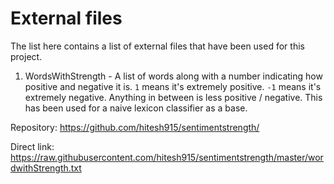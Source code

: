 # External files

The list here contains a list of external files that have been used for this project.

1) WordsWithStrength - A list of words along with a number indicating how positive and negative it is. 
```1``` means it's extremely positive. ```-1``` means it's extremely negative. Anything in between is less positive / negative.
This has been used for a naive lexicon classifier as a base.

Repository: https://github.com/hitesh915/sentimentstrength/

Direct link: https://raw.githubusercontent.com/hitesh915/sentimentstrength/master/wordwithStrength.txt
